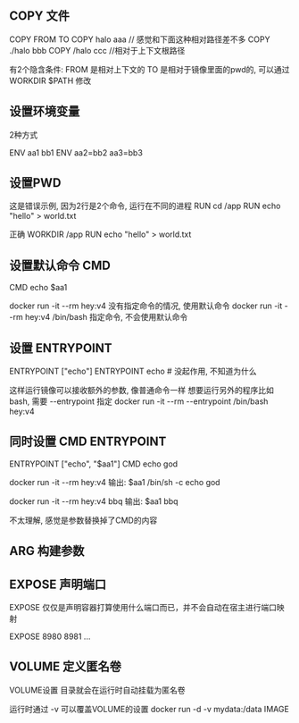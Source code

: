 ## COPY 文件

COPY FROM TO
  COPY halo aaa  // 感觉和下面这种相对路径差不多
  COPY ./halo bbb
  COPY /halo ccc //相对于上下文根路径

  有2个隐含条件:
    FROM 是相对上下文的
    TO 是相对于镜像里面的pwd的, 可以通过 WORKDIR $PATH 修改


## 设置环境变量

2种方式

ENV aa1 bb1
ENV aa2=bb2 aa3=bb3


## 设置PWD

这是错误示例, 因为2行是2个命令, 运行在不同的进程
RUN cd /app
RUN echo "hello" > world.txt

正确
WORKDIR /app
RUN echo "hello" > world.txt


## 设置默认命令 CMD

CMD echo $aa1

docker run -it --rm hey:v4   没有指定命令的情况, 使用默认命令
docker run -it --rm hey:v4 /bin/bash 指定命令, 不会使用默认命令


## 设置 ENTRYPOINT

ENTRYPOINT ["echo"]
ENTRYPOINT echo  # 没起作用, 不知道为什么

这样运行镜像可以接收额外的参数, 像普通命令一样
想要运行另外的程序比如bash, 需要 --entrypoint 指定
docker run -it --rm --entrypoint /bin/bash hey:v4


## 同时设置 CMD ENTRYPOINT

ENTRYPOINT ["echo", "$aa1"]
CMD echo god

docker run -it --rm hey:v4
输出: $aa1 /bin/sh -c echo god

docker run -it --rm hey:v4 bbq
输出: $aa1 bbq

不太理解, 感觉是参数替换掉了CMD的内容


## ARG 构建参数


## EXPOSE 声明端口

EXPOSE 仅仅是声明容器打算使用什么端口而已，并不会自动在宿主进行端口映射

EXPOSE 8980 8981 ...


## VOLUME 定义匿名卷

VOLUME设置 目录就会在运行时自动挂载为匿名卷

运行时通过 -v 可以覆盖VOLUME的设置
docker run -d -v mydata:/data IMAGE

##


##


##













